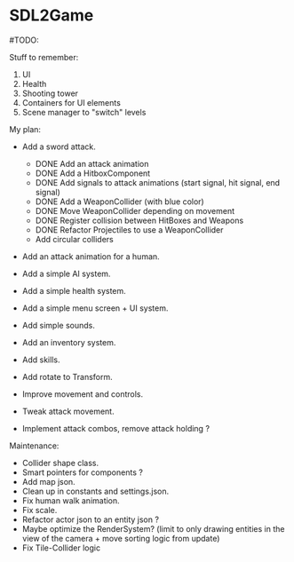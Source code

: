 # SDL2Game

#TODO:

Stuff to remember:
1. UI
2. Health
3. Shooting tower
4. Containers for UI elements
5. Scene manager to "switch" levels

My plan:
- Add a sword attack.
	* DONE Add an attack animation
	* DONE Add a HitboxComponent
	* DONE Add signals to attack animations (start signal, hit signal, end signal)
	* DONE Add a WeaponCollider (with blue color)
	* DONE Move WeaponCollider depending on movement
	* DONE Register collision between HitBoxes and Weapons
	* DONE Refactor Projectiles to use a WeaponCollider
	* Add circular colliders

- Add an attack animation for a human.
- Add a simple AI system.
- Add a simple health system.
- Add a simple menu screen + UI system.
- Add simple sounds.
- Add an inventory system.
- Add skills.
- Add rotate to Transform.
- Improve movement and controls.
- Tweak attack movement.
- Implement attack combos, remove attack holding ?

Maintenance:
- Collider shape class.
- Smart pointers for components ?
- Add map json.
- Clean up in constants and settings.json.
- Fix human walk animation.
- Fix scale.
- Refactor actor json to an entity json ?
- Maybe optimize the RenderSystem? (limit to only drawing entities in the view of the camera + move sorting logic from update)
- Fix Tile-Collider logic